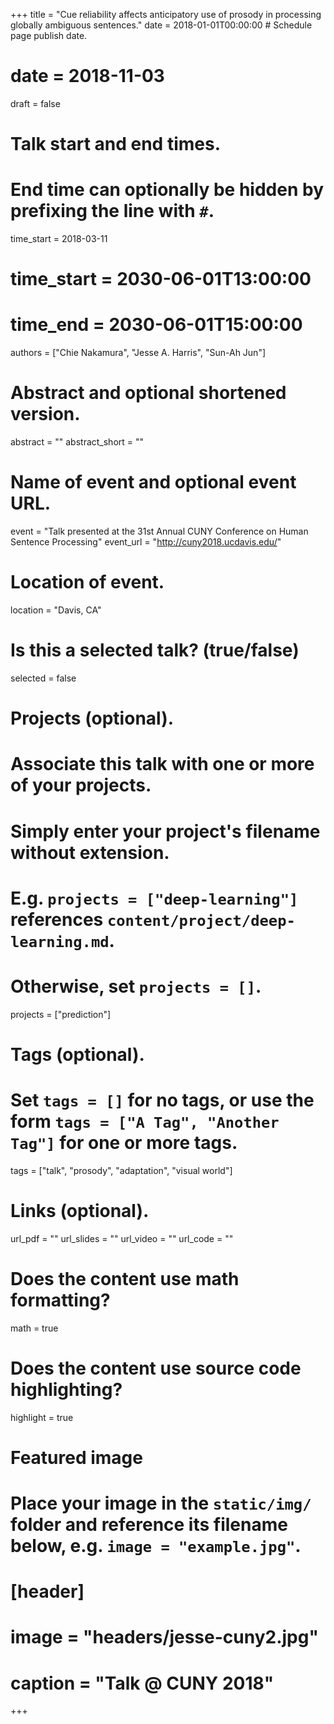 +++
title = "Cue reliability affects anticipatory use of prosody in processing globally ambiguous sentences."
date = 2018-01-01T00:00:00  # Schedule page publish date.
# date = 2018-11-03
draft = false

# Talk start and end times.
#   End time can optionally be hidden by prefixing the line with `#`.
time_start = 2018-03-11
# time_start = 2030-06-01T13:00:00
# time_end = 2030-06-01T15:00:00

authors = ["Chie Nakamura", "Jesse A. Harris", "Sun-Ah Jun"]

# Abstract and optional shortened version.
abstract = ""
abstract_short = ""

# Name of event and optional event URL.
event = "Talk presented at the 31st Annual CUNY Conference on Human Sentence Processing"
event_url = "http://cuny2018.ucdavis.edu/"

# Location of event.
location = "Davis, CA"

# Is this a selected talk? (true/false)
selected = false

# Projects (optional).
#   Associate this talk with one or more of your projects.
#   Simply enter your project's filename without extension.
#   E.g. `projects = ["deep-learning"]` references `content/project/deep-learning.md`.
#   Otherwise, set `projects = []`.
projects = ["prediction"]

# Tags (optional).
#   Set `tags = []` for no tags, or use the form `tags = ["A Tag", "Another Tag"]` for one or more tags.
tags = ["talk", "prosody", "adaptation", "visual world"]

# Links (optional).
url_pdf = ""
url_slides = ""
url_video = ""
url_code = ""

# Does the content use math formatting?
math = true

# Does the content use source code highlighting?
highlight = true

# Featured image
# Place your image in the `static/img/` folder and reference its filename below, e.g. `image = "example.jpg"`.
# [header]
# image = "headers/jesse-cuny2.jpg"
# caption = "Talk @ CUNY 2018"

+++
